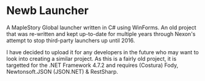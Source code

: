 # Newb Launcher
A MapleStory Global launcher written in C# using WinForms. An old project that was re-written and kept up-to-date for multiple years through Nexon's attempt to stop third-party launchers up until 2016.   

I have decided to upload it for any developers in the future who may want to look into creating a similar project. As this is a fairly old project, it is targetted for the .NET Framework 4.7.2 and requires (Costura) Fody, Newtonsoft.JSON (JSON.NET) & RestSharp. 
